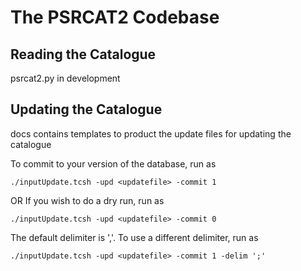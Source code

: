 # The PSRCAT2 Codebase

## Reading the Catalogue

psrcat2.py in development

## Updating the Catalogue

docs contains templates to product the update files for updating the catalogue

To commit to your version of the database, run as
```
./inputUpdate.tcsh -upd <updatefile> -commit 1
```
OR
If you wish to do a dry run, run as
```
./inputUpdate.tcsh -upd <updatefile> -commit 0
```
The default delimiter is ','. To use a different delimiter, run as

```
./inputUpdate.tcsh -upd <updatefile> -commit 1 -delim ';'
```